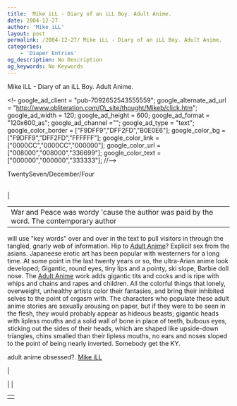 ```yaml
---
title:  Mike iLL - Diary of an iLL Boy. Adult Anime.
date: 2004-12-27
author: 'Mike iLL'
layout: post
permalink: /2004-12-27/ Mike iLL - Diary of an iLL Boy. Adult Anime.
categories:
    - 'Diaper Entries'
og_description: No Description
og_keywords: No Keywords
---
```

<style>
body {
  background-color: ;
  color: ;
}
a {
  color: ;
}
a:active {
  color: ;
}
a:visited {
  color: ;
}
</style>


 Mike iLL - Diary of an iLL Boy. Adult Anime.


<!-
google\_ad\_client = "pub-7092652543555559";
google\_alternate\_ad\_url = "http://www.obliteration.com/O\_site/thought/Mikeb/click.htm";
google\_ad\_width = 120;
google\_ad\_height = 600;
google\_ad\_format = "120x600\_as";
google\_ad\_channel ="";
google\_ad\_type = "text";
google\_color\_border = ["F9DFF9","DFF2FD","B0E0E6"];
google\_color\_bg = ["F9DFF9","DFF2FD","FFFFFF"];
google\_color\_link = ["0000CC","0000CC","000000"];
google\_color\_url = ["008000","008000","336699"];
google\_color\_text = ["000000","000000","333333"];
//-->
 

TwentySeven/December/Four


|  |  |  |
| --- | --- | --- |
| 

|  |
| --- |
| War and Peace was wordy 'cause the author was paid by the word. The contemporary author
 will use "key words" over and over in the text to pull visitors in through the tangled, gnarly
 web of information.
Hip to [Adult Anime](http://www.eroticanime.com)? Explicit sex from
 the asians. Japaneese erotic art has been popular with westerners for a long time. At some point in
 the last twenty years or so, the ultra-Arian anime look developed; Gigantic, round eyes, tiny lips and
 a pointy, ski slope, Barbie doll nose.
The [Adult Anime](http://www.hentaiplayground.com) work adds
 gigantic tits and cocks and is ripe with whips and chains and rapes and children. All the colorful
 things that lonely, overweight, unhealthy artists color their fantasies, and bring their inhibited
 selves to the point of orgasm with.
The characters who populate these adult anime stories are sexually arousing on paper, but if they
 were to be seen in the flesh, they would probably appear as hideous beasts; gigantic heads with
 lipless mouths and a solid wall of bone in place of teeth, bulbous eyes, sticking out the sides of
 their heads, which are shaped like upside-down triangles, chins smalled than their lipless mouths, no
 ears and noses sloped to the point of being nearly inverted.
Somebody get the KY.

adult anime obsessed?.
[Mike iLL](mailto:mike@obliteration.com)

 |

 | 
 |

   



|  |
| --- |
|   |

   
   
   
   




